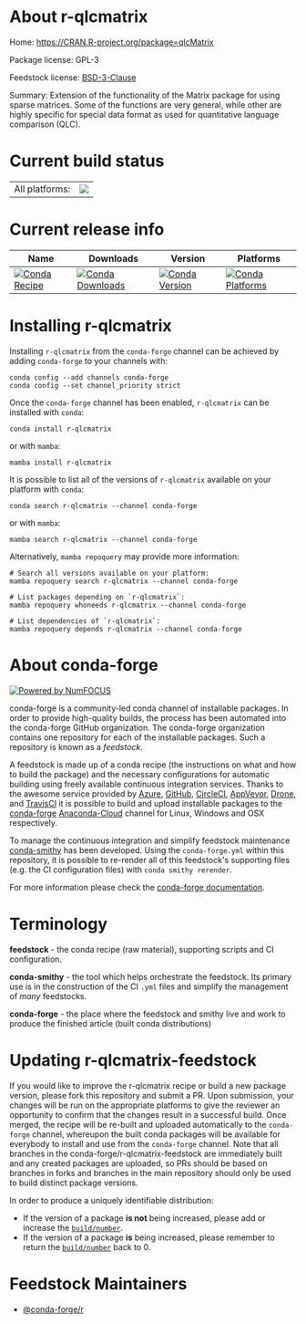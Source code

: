 About r-qlcmatrix
=================

Home: https://CRAN.R-project.org/package=qlcMatrix

Package license: GPL-3

Feedstock license: [BSD-3-Clause](https://github.com/conda-forge/r-qlcmatrix-feedstock/blob/main/LICENSE.txt)

Summary: Extension of the functionality of the Matrix package for using sparse matrices. Some of the functions are very general, while other are highly specific for special data format as used for quantitative language comparison (QLC).

Current build status
====================


<table><tr><td>All platforms:</td>
    <td>
      <a href="https://dev.azure.com/conda-forge/feedstock-builds/_build/latest?definitionId=3457&branchName=main">
        <img src="https://dev.azure.com/conda-forge/feedstock-builds/_apis/build/status/r-qlcmatrix-feedstock?branchName=main">
      </a>
    </td>
  </tr>
</table>

Current release info
====================

| Name | Downloads | Version | Platforms |
| --- | --- | --- | --- |
| [![Conda Recipe](https://img.shields.io/badge/recipe-r--qlcmatrix-green.svg)](https://anaconda.org/conda-forge/r-qlcmatrix) | [![Conda Downloads](https://img.shields.io/conda/dn/conda-forge/r-qlcmatrix.svg)](https://anaconda.org/conda-forge/r-qlcmatrix) | [![Conda Version](https://img.shields.io/conda/vn/conda-forge/r-qlcmatrix.svg)](https://anaconda.org/conda-forge/r-qlcmatrix) | [![Conda Platforms](https://img.shields.io/conda/pn/conda-forge/r-qlcmatrix.svg)](https://anaconda.org/conda-forge/r-qlcmatrix) |

Installing r-qlcmatrix
======================

Installing `r-qlcmatrix` from the `conda-forge` channel can be achieved by adding `conda-forge` to your channels with:

```
conda config --add channels conda-forge
conda config --set channel_priority strict
```

Once the `conda-forge` channel has been enabled, `r-qlcmatrix` can be installed with `conda`:

```
conda install r-qlcmatrix
```

or with `mamba`:

```
mamba install r-qlcmatrix
```

It is possible to list all of the versions of `r-qlcmatrix` available on your platform with `conda`:

```
conda search r-qlcmatrix --channel conda-forge
```

or with `mamba`:

```
mamba search r-qlcmatrix --channel conda-forge
```

Alternatively, `mamba repoquery` may provide more information:

```
# Search all versions available on your platform:
mamba repoquery search r-qlcmatrix --channel conda-forge

# List packages depending on `r-qlcmatrix`:
mamba repoquery whoneeds r-qlcmatrix --channel conda-forge

# List dependencies of `r-qlcmatrix`:
mamba repoquery depends r-qlcmatrix --channel conda-forge
```


About conda-forge
=================

[![Powered by
NumFOCUS](https://img.shields.io/badge/powered%20by-NumFOCUS-orange.svg?style=flat&colorA=E1523D&colorB=007D8A)](https://numfocus.org)

conda-forge is a community-led conda channel of installable packages.
In order to provide high-quality builds, the process has been automated into the
conda-forge GitHub organization. The conda-forge organization contains one repository
for each of the installable packages. Such a repository is known as a *feedstock*.

A feedstock is made up of a conda recipe (the instructions on what and how to build
the package) and the necessary configurations for automatic building using freely
available continuous integration services. Thanks to the awesome service provided by
[Azure](https://azure.microsoft.com/en-us/services/devops/), [GitHub](https://github.com/),
[CircleCI](https://circleci.com/), [AppVeyor](https://www.appveyor.com/),
[Drone](https://cloud.drone.io/welcome), and [TravisCI](https://travis-ci.com/)
it is possible to build and upload installable packages to the
[conda-forge](https://anaconda.org/conda-forge) [Anaconda-Cloud](https://anaconda.org/)
channel for Linux, Windows and OSX respectively.

To manage the continuous integration and simplify feedstock maintenance
[conda-smithy](https://github.com/conda-forge/conda-smithy) has been developed.
Using the ``conda-forge.yml`` within this repository, it is possible to re-render all of
this feedstock's supporting files (e.g. the CI configuration files) with ``conda smithy rerender``.

For more information please check the [conda-forge documentation](https://conda-forge.org/docs/).

Terminology
===========

**feedstock** - the conda recipe (raw material), supporting scripts and CI configuration.

**conda-smithy** - the tool which helps orchestrate the feedstock.
                   Its primary use is in the construction of the CI ``.yml`` files
                   and simplify the management of *many* feedstocks.

**conda-forge** - the place where the feedstock and smithy live and work to
                  produce the finished article (built conda distributions)


Updating r-qlcmatrix-feedstock
==============================

If you would like to improve the r-qlcmatrix recipe or build a new
package version, please fork this repository and submit a PR. Upon submission,
your changes will be run on the appropriate platforms to give the reviewer an
opportunity to confirm that the changes result in a successful build. Once
merged, the recipe will be re-built and uploaded automatically to the
`conda-forge` channel, whereupon the built conda packages will be available for
everybody to install and use from the `conda-forge` channel.
Note that all branches in the conda-forge/r-qlcmatrix-feedstock are
immediately built and any created packages are uploaded, so PRs should be based
on branches in forks and branches in the main repository should only be used to
build distinct package versions.

In order to produce a uniquely identifiable distribution:
 * If the version of a package **is not** being increased, please add or increase
   the [``build/number``](https://docs.conda.io/projects/conda-build/en/latest/resources/define-metadata.html#build-number-and-string).
 * If the version of a package **is** being increased, please remember to return
   the [``build/number``](https://docs.conda.io/projects/conda-build/en/latest/resources/define-metadata.html#build-number-and-string)
   back to 0.

Feedstock Maintainers
=====================

* [@conda-forge/r](https://github.com/conda-forge/r/)

